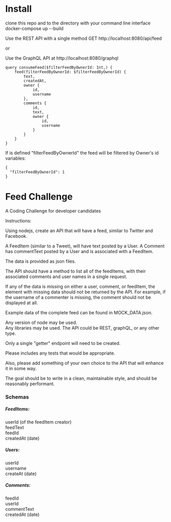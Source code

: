 # Install 
clone this repo and to the directory with your command line interface
docker-compose up --build

Use the REST API with a single method
GET http://localhost:8080/api/feed

or

Use the GraphQL API at http://localhost:8080/graphql
```
query consumeFeed($filterFeedByOwnerId: Int,) {
    feed(filterFeedByOwnerId: $filterFeedByOwnerId) {
        text,
        createdAt,
        owner {
    		id,
            username
        },
    	comments {
    		id,
            text,
            owner {
                id,
                username
            } 
    	}
    }
}
```

If is defined "filterFeedByOwnerId" the feed will be filtered by Owner's id 
variables:
```
{
  "filterFeedByOwnerId": 1
}
```


# Feed Challenge
A Coding Challenge for developer candidates

Instructions:

Using nodejs, create an API that will have a feed, similar to Twitter and Facebook.

A FeedItem (similar to a Tweet), will have text posted by a User.
A Comment has commentText posted by a User and is associated with a FeedItem.

The data is provided as json files.

The API should have a method to list all of the feedItems, with their associated 
comments and user names in a single request.

If any of the data is missing on either a user, comment, or feedItem, 
the element with missing data should not be returned by the API.
For example, if the username of a commenter is missing, the comment should not be displayed at all.


Example data of the complete feed can be found in MOCK_DATA.json.

Any version of node may be used.  
Any libraries may be used.
The API could be REST, graphQL, or any other type.

Only a single "getter" endpoint will need to be created.

Please includes any tests that would be appropriate.

Also, please add something of your own choice to the API that will enhance it in some way.

The goal should be to write in a clean, maintainable style, and should be reasonably performant.


### Schemas

##### FeedItems:
userId (of the feedItem creator)\
feedText\
feedId\
createdAt (date)

##### Users:
userId\
username\
createAt (date)

##### Comments:
feedId\
userId\
commentText\
createdAt (date)

